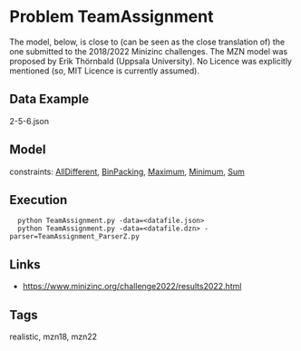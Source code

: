 # Problem TeamAssignment

The model, below, is close to (can be seen as the close translation of) the one submitted to the 2018/2022 Minizinc challenges.
The MZN model was proposed by Erik Thörnbald (Uppsala University).
No Licence was explicitly mentioned (so, MIT Licence is currently assumed).

## Data Example
  2-5-6.json

## Model
  constraints: [AllDifferent](http://pycsp.org/documentation/constraints/AllDifferent), [BinPacking](http://pycsp.org/documentation/constraints/BinPacking), [Maximum](http://pycsp.org/documentation/constraints/Maximum), [Minimum](http://pycsp.org/documentation/constraints/Minimum), [Sum](http://pycsp.org/documentation/constraints/Sum)

## Execution
```
  python TeamAssignment.py -data=<datafile.json>
  python TeamAssignment.py -data=<datafile.dzn> -parser=TeamAssignment_ParserZ.py
```

## Links
  - https://www.minizinc.org/challenge2022/results2022.html

## Tags
  realistic, mzn18, mzn22
